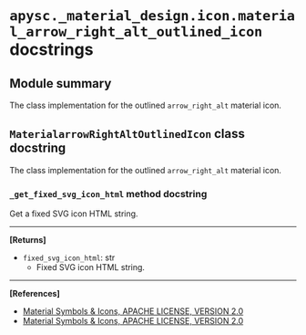 # `apysc._material_design.icon.material_arrow_right_alt_outlined_icon` docstrings

## Module summary

The class implementation for the outlined `arrow_right_alt` material icon.

## `MaterialarrowRightAltOutlinedIcon` class docstring

The class implementation for the outlined `arrow_right_alt` material icon.

### `_get_fixed_svg_icon_html` method docstring

Get a fixed SVG icon HTML string.<hr>

**[Returns]**

- `fixed_svg_icon_html`: str
  - Fixed SVG icon HTML string.

<hr>

**[References]**

- [Material Symbols & Icons, APACHE LICENSE, VERSION 2.0](https://fonts.google.com/icons?icon.size=24&icon.color=%23e8eaed)
- [Material Symbols & Icons, APACHE LICENSE, VERSION 2.0](https://www.apache.org/licenses/LICENSE-2.0.html)